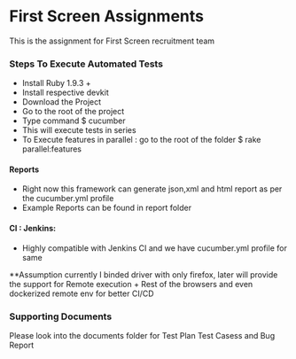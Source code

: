 # First Screen Assignments
This is the assignment for First Screen recruitment team


### Steps To Execute Automated Tests
* Install Ruby 1.9.3 +
* Install respective devkit
* Download the Project
* Go to the root of the project
* Type command $ cucumber
* This will execute tests in series
* To Execute features in parallel : go to the root of the folder $ rake parallel:features


#### Reports
* Right now this framework can generate json,xml and html report as per the cucumber.yml profile
* Example Reports can be found in report folder


#### CI : Jenkins:
* Highly compatible with Jenkins CI and we have cucumber.yml profile for same


**Assumption currently I binded driver with only firefox, later will provide the support for Remote execution + Rest of the browsers and even dockerized remote env for better CI/CD

### Supporting Documents
Please look into the documents folder for Test Plan Test Casess and Bug Report
